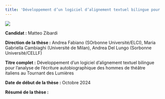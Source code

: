 ```yaml
---
title: 'Développement d’un logiciel d’alignement textuel bilingue pour l’analyse de l’écriture autobiographique des hommes de théâtre italiens au Tournant des Lumières'
---
```


![](these-1.png)

**Candidat :** Matteo Zibardi

**Direction de la thèse :** Andrea Fabiano (SOrbonne Université/ELCI), Maria Gabriella Cambiaghi (Université de Milan), Andrea Del Lungo (Sorbonne Université/CELLF)

**Titre complet :** Développement d’un logiciel d’alignement textuel bilingue pour l’analyse de l’écriture autobiographique des hommes de théâtre italiens au Tournant des Lumières

**Date de début de la thèse :** Octobre 2024

**Résumé de la thèse :**
